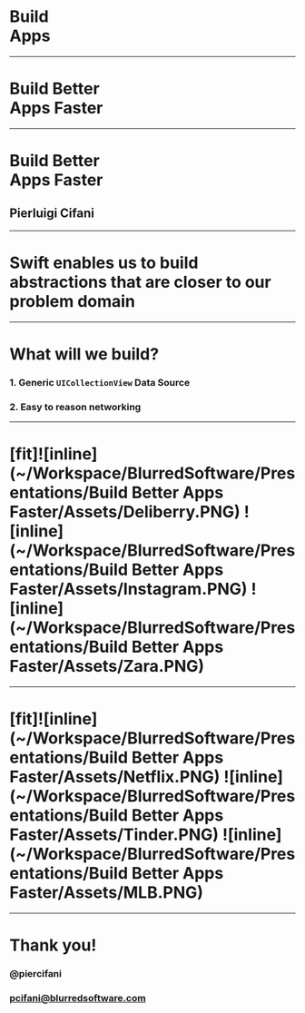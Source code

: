 # Build<br/>Apps 
---
# Build **Better**<br/>Apps **Faster**

---

# Build **Better**<br/>Apps **Faster**

## Pierluigi Cifani

---

# Swift enables us to build **abstractions** that are closer to our **problem domain**

---

# What will we build?

### 1. Generic `UICollectionView` Data Source

### 2. Easy to reason networking

---

# [fit]![inline](~/Workspace/BlurredSoftware/Presentations/Build Better Apps Faster/Assets/Deliberry.PNG) ![inline](~/Workspace/BlurredSoftware/Presentations/Build Better Apps Faster/Assets/Instagram.PNG) ![inline](~/Workspace/BlurredSoftware/Presentations/Build Better Apps Faster/Assets/Zara.PNG)

---

# [fit]![inline](~/Workspace/BlurredSoftware/Presentations/Build Better Apps Faster/Assets/Netflix.PNG) ![inline](~/Workspace/BlurredSoftware/Presentations/Build Better Apps Faster/Assets/Tinder.PNG) ![inline](~/Workspace/BlurredSoftware/Presentations/Build Better Apps Faster/Assets/MLB.PNG)

---
# Thank you!
### @piercifani
### pcifani@blurredsoftware.com
